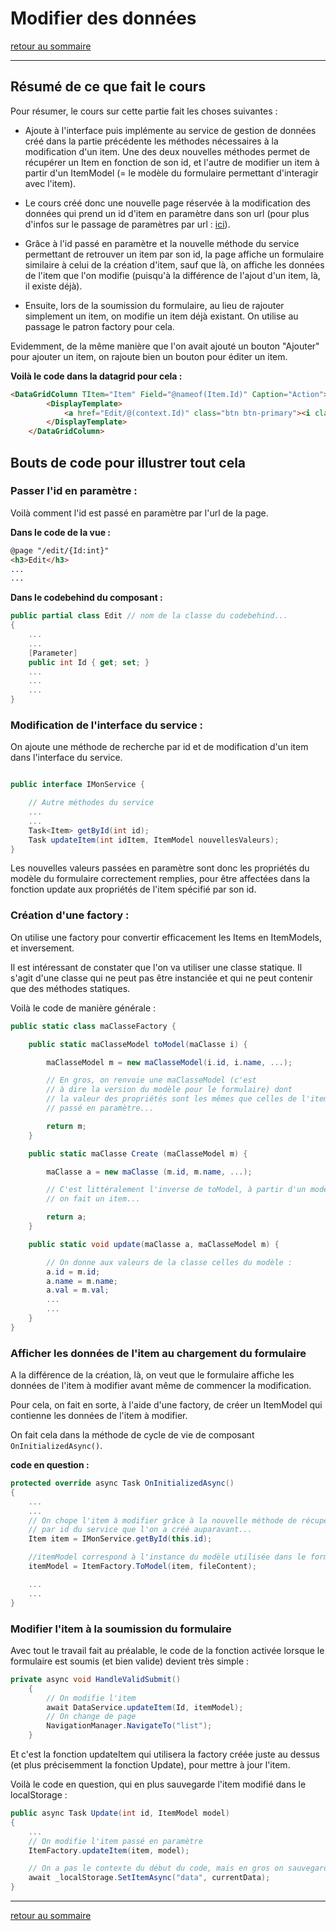 # Modifier des données

[retour au sommaire](./sommaire.md)

---

## Résumé de ce que fait le cours

Pour résumer, le cours sur cette partie fait les choses suivantes :

* Ajoute à l'interface puis implémente au service de gestion de données créé dans la partie précédente les méthodes nécessaires à la modification d'un item. Une des deux nouvelles méthodes permet de récupérer un Item en fonction de son id, et l'autre de modifier un item à partir d'un ItemModel (= le modèle du formulaire permettant d'interagir avec l'item).

* Le cours créé donc une nouvelle page réservée à la modification des données qui prend un id d'item en paramètre dans son url (pour plus d'infos sur le passage de paramètres par url : [ici](./notesSupplementaires/passageParamètres.md)).

* Grâce à l'id passé en paramètre et la nouvelle méthode du service permettant de retrouver un item par son id, la page affiche un formulaire similaire à celui de la création d'item, sauf que là, on affiche les données de l'item que l'on modifie (puisqu'à la différence de l'ajout d'un item, là, il existe déjà).

* Ensuite, lors de la soumission du formulaire, au lieu de rajouter simplement un item, on modifie un item déjà existant. On utilise au passage le patron factory pour cela.

Evidemment, de la même manière que l'on avait ajouté un bouton "Ajouter" pour ajouter un item, on rajoute bien un bouton pour éditer un item.

**Voilà le code dans la datagrid pour cela :**

```html
<DataGridColumn TItem="Item" Field="@nameof(Item.Id)" Caption="Action">
        <DisplayTemplate>
            <a href="Edit/@(context.Id)" class="btn btn-primary"><i class="fa fa-edit"></i> Editer</a>
        </DisplayTemplate>
    </DataGridColumn>
```

## Bouts de code pour illustrer tout cela

### Passer l'id en paramètre :

Voilà comment l'id est passé en paramètre par l'url de la page.

**Dans le code de la vue :**
```html
@page "/edit/{Id:int}"
<h3>Edit</h3>
...
...
```

**Dans le codebehind du composant :**

```c#
public partial class Edit // nom de la classe du codebehind...
{
    ...
    ...
    [Parameter]
    public int Id { get; set; }
    ...
    ...
    ...
}

```

### Modification de l'interface du service :

On ajoute une méthode de recherche par id et de modification d'un item dans l'interface du service.

```c#

public interface IMonService {

    // Autre méthodes du service
    ...
    ...
    Task<Item> getById(int id);
    Task updateItem(int idItem, ItemModel nouvellesValeurs);
}
```

Les nouvelles valeurs passées en paramètre sont donc les propriétés du modèle du formulaire correctement remplies, pour être affectées dans la fonction update aux propriétés de l'item spécifié par son id.

### Création d'une factory :

On utilise une factory pour convertir efficacement les Items en ItemModels, et inversement.

Il est intéressant de constater que l'on va utiliser une classe statique. Il s'agit d'une classe qui ne peut pas être instanciée et qui ne peut contenir que des méthodes statiques.

Voilà le code de manière générale :

```c#
public static class maClasseFactory {

    public static maClasseModel toModel(maClasse i) {

        maClasseModel m = new maClasseModel(i.id, i.name, ...);

        // En gros, on renvoie une maClasseModel (c'est 
        // à dire la version du modèle pour le formulaire) dont 
        // la valeur des propriétés sont les mêmes que celles de l'item
        // passé en paramètre...

        return m;
    }

    public static maClasse Create (maClasseModel m) {

        maClasse a = new maClasse (m.id, m.name, ...);

        // C'est littéralement l'inverse de toModel, à partir d'un modèle, 
        // on fait un item...

        return a;
    }

    public static void update(maClasse a, maClasseModel m) {

        // On donne aux valeurs de la classe celles du modèle :
        a.id = m.id;
        a.name = m.name;
        a.val = m.val;
        ...
        ...
    }
}
```

### Afficher les données de l'item au chargement du formulaire 

A la différence de la création, là, on veut que le formulaire affiche les données de l'item à modifier avant même de commencer la modification.

Pour cela, on fait en sorte, à l'aide d'une factory, de créer un ItemModel qui contienne les données de l'item à modifier.

On fait cela dans la méthode de cycle de vie de composant `OnInitializedAsync()`.

**code en question :**

```c#
protected override async Task OnInitializedAsync()
{
    ...
    ...
    // On chope l'item à modifier grâce à la nouvelle méthode de récupération 
    // par id du service que l'on a créé auparavant...
    Item item = IMonService.getById(this.id);

    //itemModel correspond à l'instance du modèle utilisée dans le formulaire :
    itemModel = ItemFactory.ToModel(item, fileContent);

    ...
    ...
}
```

### Modifier l'item à la soumission du formulaire

Avec tout le travail fait au préalable, le code de la fonction activée lorsque le formulaire est soumis (et bien valide) devient très simple :

```c#
private async void HandleValidSubmit()
    {   
        // On modifie l'item
        await DataService.updateItem(Id, itemModel);
        // On change de page 
        NavigationManager.NavigateTo("list");
    }
```

Et c'est la fonction updateItem qui utilisera la factory créée juste au dessus (et plus précisemment la fonction Update), pour mettre à jour l'item.

Voilà le code en question, qui en plus sauvegarde l'item modifié dans le localStorage :

```c#
public async Task Update(int id, ItemModel model)
{
    ...
    // On modifie l'item passé en paramètre
    ItemFactory.updateItem(item, model);

    // On a pas le contexte du début du code, mais en gros on sauvegarde les modifs...
    await _localStorage.SetItemAsync("data", currentData);
}
```
---

[retour au sommaire](./sommaire.md)